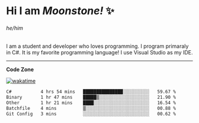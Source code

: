 
<!--
**MoonstoneStudios/MoonstoneStudios** is a ✨ _special_ ✨ repository because its `README.md` (this file) appears on your GitHub profile.

Here are some ideas to get you started:

- 🔭 I’m currently working on ...
- 🌱 I’m currently learning ...
- 👯 I’m looking to collaborate on ...
- 🤔 I’m looking for help with ...
- 💬 Ask me about ...
- 📫 How to reach me: ...
- 😄 Pronouns: ...
- ⚡ Fun fact: ...
-->

# Hi I am _Moonstone!_  ✨
###### he/him

I am a student and developer who loves programming.
I program primaraly in C#. It is my favorite programming language! I use Visual Studio as my IDE.

---

**Code Zone**


[![wakatime](https://wakatime.com/badge/user/35c755da-7226-42ef-89f9-892c03fbcf7e.svg?style=for-the-badge)](https://wakatime.com/@35c755da-7226-42ef-89f9-892c03fbcf7e)
<!--START_SECTION:waka-->

```txt
C#           4 hrs 54 mins   ███████████████░░░░░░░░░░   59.67 %
Binary       1 hr 47 mins    █████▒░░░░░░░░░░░░░░░░░░░   21.90 %
Other        1 hr 21 mins    ████░░░░░░░░░░░░░░░░░░░░░   16.54 %
Batchfile    4 mins          ▒░░░░░░░░░░░░░░░░░░░░░░░░   00.88 %
Git Config   3 mins          ░░░░░░░░░░░░░░░░░░░░░░░░░   00.62 %
```

<!--END_SECTION:waka-->
